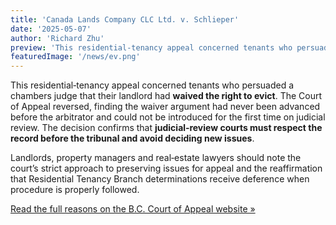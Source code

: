 ```yaml
---
title: 'Canada Lands Company CLC Ltd. v. Schlieper'
date: '2025-05-07'
author: 'Richard Zhu'
preview: 'This residential‑tenancy appeal concerned tenants who persuaded a chambers judge that their landlord had waived the right to evict...'
featuredImage: '/news/ev.png'
---
```


This residential‑tenancy appeal concerned tenants who persuaded a chambers judge that their landlord had **waived the right to evict**. The Court of Appeal reversed, finding the waiver argument had never been advanced before the arbitrator and could not be introduced for the first time on judicial review. The decision confirms that **judicial‑review courts must respect the record before the tribunal and avoid deciding new issues**. 

Landlords, property managers and real‑estate lawyers should note the court’s strict approach to preserving issues for appeal and the reaffirmation that Residential Tenancy Branch determinations receive deference when procedure is properly followed.

[Read the full reasons on the B.C. Court of Appeal website »](https://www.bccourts.ca/jdb-txt/ca/25/01/2025BCCA0145.htm)
